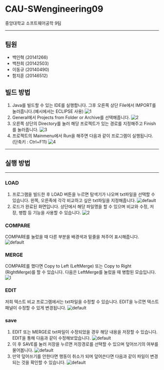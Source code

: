 CAU-SWengineering09
==========================
중앙대학교 소프트웨어공학 9팀
***
## 팀원  
* 백인혁 (20141266)  
* 백찬희 (20142503)  
* 이동규 (20140490)  
* 함지훈 (20146512)  

## 빌드 방법
1. Java를 빌드할 수 있는 IDE를 실행합니다. 그후 오른쪽 상단 File에서 IMPORT를 눌러줍니다.(예시에서는 ECLIPSE 사용)
![1](https://user-images.githubusercontent.com/34343170/40882705-0a8159fe-6725-11e8-9f91-861be159043d.png)
2. General에서 Projects from Folder or Archive를 선택해줍니다.
![2](https://user-images.githubusercontent.com/34343170/40882708-12eaee16-6725-11e8-8eb1-53e1f8012a6b.PNG)
3. 오른쪽 상단의 Directory를 눌러 해당 프로젝트가 있는 경로를 지정해주고 Finish를 눌러줍니다.
![3](https://user-images.githubusercontent.com/34343170/40882712-43d3fa72-6725-11e8-951a-a21dfc9eedb9.PNG)
4. 프로젝트의 Mainmenu에서 Run을 해주면 다음과 같이 프로그램이 실행됩니다. (단축키 : Ctrl+F11)
![4](https://user-images.githubusercontent.com/34343170/40882713-482b549e-6725-11e8-830c-794351618177.PNG)

***************************************************************************************************************

## 실행 방법
------------
### LOAD
1. 프로그램을 빌드한 후 LOAD 버튼을 누르면 탐색기가 나오며 txt파일을 선택할 수 있습니다.
 왼쪽, 오른족에 각각 비교하고 싶은 txt파일을 지정해줍니다.
![default](https://user-images.githubusercontent.com/34343170/40882813-9fb62dc6-6728-11e8-8b6d-be0a29834f5b.PNG)
2. 로드가 완료된 화면입니다. 상단에서 해당 파일명을 할 수 있으며 비교와 수정, 저장, 병합 등 기능을 사용할 수 있습니다.
![2](https://user-images.githubusercontent.com/34343170/40882814-a1b4eb76-6728-11e8-8b02-85b40236d100.PNG)
### COMPARE
COMPARE를 눌렀을 때 다른 부분을 배경색과 밑줄을 쳐주어 표시해줍니다.
![default](https://user-images.githubusercontent.com/34343170/40882815-a9a028d2-6728-11e8-89bb-118fb2680659.PNG)
### MERGE
COMPARE를 했다면 Copy to Left (LeftMerge) 또는 Copy to Right (RightMerge)를 할 수 있습니다.
다음은 LeftMerge를 눌렀을 때 병합된 모습입니다.
![l](https://user-images.githubusercontent.com/34343170/40882841-57af581c-6729-11e8-8fe1-3a87e54aa0b5.PNG)
### EDIT
저희 텍스트 비교 프로그램에서는 txt파일을 수정할 수 있습니다. EDIT을 누르면 텍스트 패널이 수정할 수 있게 변경됩니다.
![default](https://user-images.githubusercontent.com/34343170/40882845-797fd4bc-6729-11e8-852e-5121e1df1a8a.PNG)
### save
1. EDIT 또는 MERGE로 txt파일이 수정되었을 경우 해당 내용을 저장할 수 있습니다. EDIT을 통해 다음과 같이 수정해보았습니다.
![default](https://user-images.githubusercontent.com/34343170/40882856-a0b8ebfe-6729-11e8-854f-23902642f0fd.PNG)
2. 이 후 SAVE를 눌러 저장을 누르면 저장경로를 선택할 수 있으며 덮어쓰기의 여부를 물어봅니다.
![default](https://user-images.githubusercontent.com/34343170/40882862-ba43934e-6729-11e8-9400-3b1ea66be2b7.PNG)
3. 만약 덮어쓰기를 안한다면 행동이 취소가 되며 덮어쓴다면 다음과 같이 파일이 변경되는 것을 확인할 수 있습니다.
![default](https://user-images.githubusercontent.com/34343170/40882864-caef6d30-6729-11e8-9f98-a218d4642d17.PNG)
